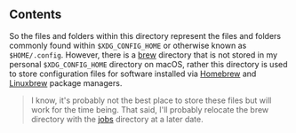 ## Contents

So the files and folders within this directory represent the files and folders commonly found within `$XDG_CONFIG_HOME` or otherwise known as `$HOME/.config`.  However, there is a [brew](https://github.com/ipatch/dotfiles/tree/master/config/brew) directory that is not stored in my personal `$XDG_CONFIG_HOME` directory on macOS, rather this directory is used to store configuration files for software installed via [Homebrew](brew.sh) and [Linuxbrew](linuxbrew.sh) package managers.

> I know, it's probably not the best place to store these files but will work for the time being.  That said, I'll probably relocate the brew directory with the [jobs](https://github.com/ipatch/dotfiles/tree/master/jobs) directory at a later date.
